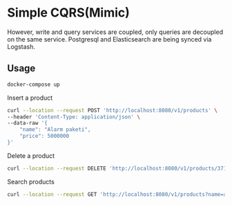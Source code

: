 
# Simple CQRS(Mimic)

However, write and query services are coupled, only queries are decoupled on the same service. Postgresql and Elasticsearch are being synced via Logstash.


## Usage

```bash
docker-compose up
```

Insert a product
```bash
curl --location --request POST 'http://localhost:8080/v1/products' \
--header 'Content-Type: application/json' \
--data-raw '{
    "name": "Alarm paketi",
    "price": 5000000
}'
```

Delete a product

```bash
curl --location --request DELETE 'http://localhost:8080/v1/products/37198ff6-bde2-47a7-8f8f-8c16a5cd0c11'
```

Search products
```bash
curl --location --request GET 'http://localhost:8080/v1/products?name=alarm'
```
